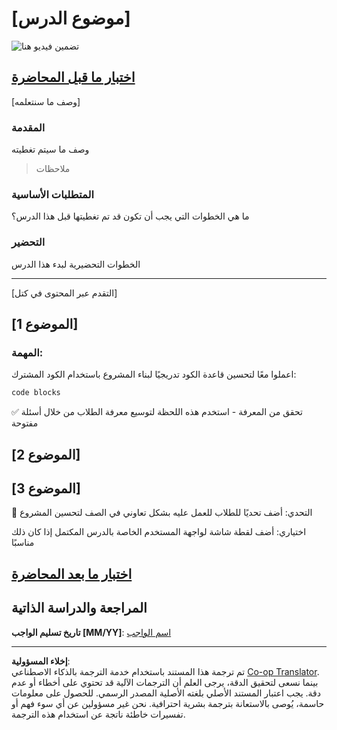 <!--
CO_OP_TRANSLATOR_METADATA:
{
  "original_hash": "0494be70ad7fadd13a8c3d549c23e355",
  "translation_date": "2025-08-27T01:03:44+00:00",
  "source_file": "lesson-template/README.md",
  "language_code": "ar"
}
-->
# [موضوع الدرس]

![تضمين فيديو هنا](../../../lesson-template/video-url)

## [اختبار ما قبل المحاضرة](../../../lesson-template/quiz-url)

[وصف ما سنتعلمه]

### المقدمة

وصف ما سيتم تغطيته

> ملاحظات

### المتطلبات الأساسية

ما هي الخطوات التي يجب أن تكون قد تم تغطيتها قبل هذا الدرس؟

### التحضير

الخطوات التحضيرية لبدء هذا الدرس

---

[التقدم عبر المحتوى في كتل]

## [الموضوع 1]

### المهمة:

اعملوا معًا لتحسين قاعدة الكود تدريجيًا لبناء المشروع باستخدام الكود المشترك:

```html
code blocks
```

✅ تحقق من المعرفة - استخدم هذه اللحظة لتوسيع معرفة الطلاب من خلال أسئلة مفتوحة

## [الموضوع 2]

## [الموضوع 3]

🚀 التحدي: أضف تحديًا للطلاب للعمل عليه بشكل تعاوني في الصف لتحسين المشروع

اختياري: أضف لقطة شاشة لواجهة المستخدم الخاصة بالدرس المكتمل إذا كان ذلك مناسبًا

## [اختبار ما بعد المحاضرة](../../../lesson-template/quiz-url)

## المراجعة والدراسة الذاتية

**تاريخ تسليم الواجب [MM/YY]**: [اسم الواجب](assignment.md)

---

**إخلاء المسؤولية**:  
تم ترجمة هذا المستند باستخدام خدمة الترجمة بالذكاء الاصطناعي [Co-op Translator](https://github.com/Azure/co-op-translator). بينما نسعى لتحقيق الدقة، يرجى العلم أن الترجمات الآلية قد تحتوي على أخطاء أو عدم دقة. يجب اعتبار المستند الأصلي بلغته الأصلية المصدر الرسمي. للحصول على معلومات حاسمة، يُوصى بالاستعانة بترجمة بشرية احترافية. نحن غير مسؤولين عن أي سوء فهم أو تفسيرات خاطئة ناتجة عن استخدام هذه الترجمة.